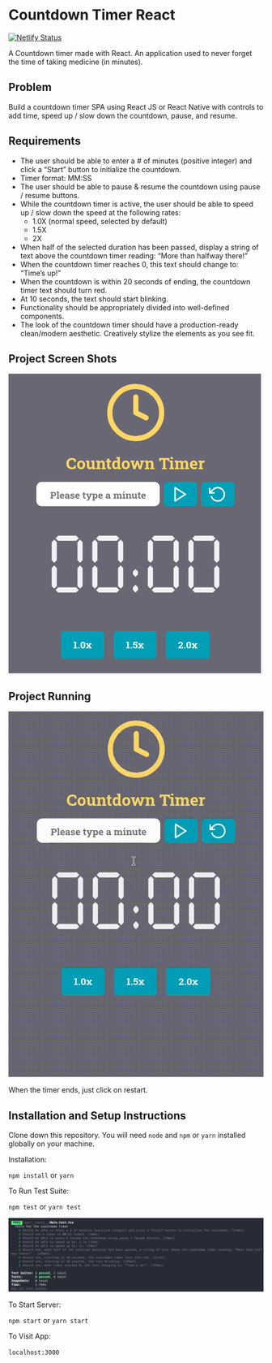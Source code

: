 
# Countdown Timer React

[![Netlify Status](https://api.netlify.com/api/v1/badges/367f5a71-27fb-4ac5-ba66-4966e8c1e96b/deploy-status)](https://countdown-timer-react.netlify.app/)

A Countdown timer made with React.
An application used to never forget the time of taking medicine (in minutes).

## Problem
Build a countdown timer SPA using React JS or React Native with controls to add time, speed up
/ slow down the countdown, pause, and resume.

## Requirements

- The user should be able to enter a # of minutes (positive integer) and click a “Start”
button to initialize the countdown.
- Timer format: MM:SS
- The user should be able to pause & resume the countdown using pause / resume
buttons.
- While the countdown timer is active, the user should be able to speed up / slow down
the speed at the following rates:
	- 1.0X (normal speed, selected by default)
	- 1.5X
	- 2X
- When half of the selected duration has been passed, display a string of text above the
countdown timer reading: “More than halfway there!”
- When the countdown timer reaches 0, this text should change to: “Time’s up!”
- When the countdown is within 20 seconds of ending, the countdown timer text should
turn red.
- At 10 seconds, the text should start blinking.
- Functionality should be appropriately divided into well-defined components.
- The look of the countdown timer should have a production-ready clean/modern
aesthetic. Creatively stylize the elements as you see fit.

## Project Screen Shots

![ Main Screen ](/assets/images/countdown_timer.png)

## Project Running

![ Usability ](/assets/images/countdown_timer.gif)

When the timer ends, just click on restart.

## Installation and Setup Instructions

Clone down this repository. You will need `node` and `npm` or `yarn` installed globally on your machine.

Installation:

`npm install`
or
`yarn`

To Run Test Suite:

`npm test`
or
`yarn test`

![ Tests Screenshot ](/assets/images/countdown_timer_tests.png)

To Start Server:

`npm start`
or
`yarn start`

To Visit App:

`localhost:3000`
